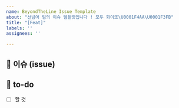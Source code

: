 ```yaml
---
name: BeyondTheLine Issue Template
about: "선넘어 팀의 이슈 템플릿입니다 ! 모두 화이또\U0001F4AA\U0001F3FB"
title: "[Feat]"
labels: ''
assignees: ''

---
```


## 👀 이슈 (issue)
<!-- 이슈에 대한 내용을 설명해주세요. -->

## 🚀 to-do
<!-- 진행할 작업에 대해 적어주세요 -->
- [ ] 할 것
